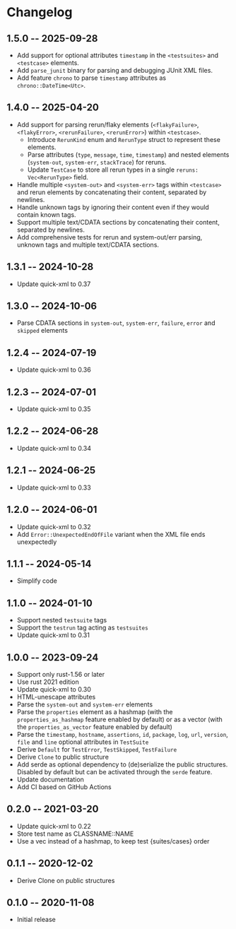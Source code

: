 # Changelog

## 1.5.0 -- 2025-09-28

 - Add support for optional attributes `timestamp` in the `<testsuites>` and
   `<testcase>` elements.
 - Add `parse_junit` binary for parsing and debugging JUnit XML files.
 - Add feature `chrono` to parse `timestamp` attributes as `chrono::DateTime<Utc>`.


## 1.4.0 -- 2025-04-20

 - Add support for parsing rerun/flaky elements (`<flakyFailure>`, `<flakyError>`, `<rerunFailure>`, `<rerunError>`) within `<testcase>`.
   - Introduce `RerunKind` enum and `RerunType` struct to represent these elements.
   - Parse attributes (`type`, `message`, `time`, `timestamp`) and nested elements (`system-out`, `system-err`, `stackTrace`) for reruns.
   - Update `TestCase` to store all rerun types in a single `reruns: Vec<RerunType>` field.
 - Handle multiple `<system-out>` and `<system-err>` tags within `<testcase>` and rerun elements by concatenating their content, separated by newlines.
 - Handle unknown tags by ignoring their content even if they would contain
   known tags.
 - Support multiple text/CDATA sections by concatenating their content,
   separated by newlines.
 - Add comprehensive tests for rerun and system-out/err parsing, unknown tags
   and multiple text/CDATA sections.


## 1.3.1 -- 2024-10-28

 - Update quick-xml to 0.37

## 1.3.0 -- 2024-10-06

 - Parse CDATA sections in `system-out`, `system-err`, `failure`, `error` and
   `skipped` elements

## 1.2.4 -- 2024-07-19

 - Update quick-xml to 0.36

## 1.2.3 -- 2024-07-01

 - Update quick-xml to 0.35

## 1.2.2 -- 2024-06-28

 - Update quick-xml to 0.34

## 1.2.1 -- 2024-06-25

 - Update quick-xml to 0.33

## 1.2.0 -- 2024-06-01

 - Update quick-xml to 0.32
 - Add `Error::UnexpectedEndOfFile` variant when the XML file ends unexpectedly

## 1.1.1 -- 2024-05-14

 - Simplify code

## 1.1.0 -- 2024-01-10

 - Support nested `testsuite` tags
 - Support the `testrun` tag acting as `testsuites`
 - Update quick-xml to 0.31


## 1.0.0 -- 2023-09-24

 - Support only rust-1.56 or later
 - Use rust 2021 edition
 - Update quick-xml to 0.30
 - HTML-unescape attributes
 - Parse the `system-out` and `system-err` elements
 - Parse the `properties` element as a hashmap (with the
   `properties_as_hashmap` feature enabled by default) or as a vector (with
   the `properties_as_vector` feature enabled by default)
 - Parse the `timestamp`, `hostname`, `assertions`, `id`, `package`, `log`,
  `url`, `version`, `file` and `line` optional attributes in `TestSuite`
 - Derive `Default` for `TestError`, `TestSkipped`, `TestFailure`
 - Derive `Clone` to public structure
 - Add serde as optional dependency to (de)serialize the public structures.
   Disabled by default but can be activated through the `serde` feature.
 - Update documentation
 - Add CI based on GitHub Actions


## 0.2.0 -- 2021-03-20

 - Update quick-xml to 0.22
 - Store test name as CLASSNAME::NAME
 - Use a vec instead of a hashmap, to keep test {suites/cases} order


## 0.1.1 -- 2020-12-02

 - Derive Clone on public structures


## 0.1.0 -- 2020-11-08

 - Initial release
